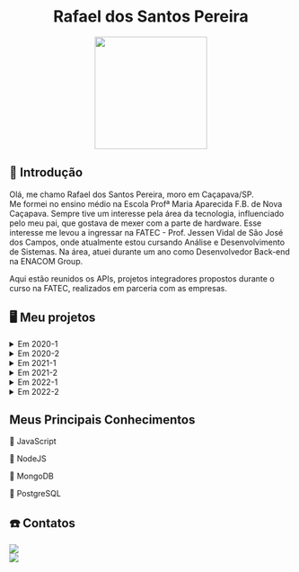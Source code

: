 <body>
  <div align="center">
    <h1>Rafael dos Santos Pereira</h1>
    <kbd><img src="https://avatars.githubusercontent.com/rafaeldossper" width="200px" height="200px"/></kbd>
    
  </div>
</body>

## 📓 Introdução


Olá, me chamo Rafael dos Santos Pereira, moro em Caçapava/SP. <br>
Me formei no ensino médio na Escola Profª Maria Aparecida F.B. de Nova Caçapava. Sempre tive um interesse pela área da tecnologia, influenciado pelo meu pai, que gostava de mexer com a parte de hardware. Esse interesse me levou a ingressar na FATEC - Prof. Jessen Vidal de São José dos Campos, onde atualmente estou cursando Análise e Desenvolvimento de Sistemas.
Na área, atuei durante um ano como Desenvolvedor Back-end na ENACOM Group.
<br> 

Aqui estão reunidos os APIs, projetos integradores propostos durante o curso na FATEC, realizados em parceria com as empresas.<br /> 


## :desktop_computer: Meu projetos

<details>
  <summary>Em 2020-1</summary>

  ## SlimSystem
  
No primeiro projeto integrador proposto foi desenvolvido um aplicativo mobile de segurança domiciliar, que faz o gerenciamento e controle de câmeras e alarmes para a segurança. Utilizamos a programação modular, que enfatiza a separação da funcionalidade de um programa em módulos independentes e intercambiáveis.

<br> 

#### :handshake: Parceiro Acadêmico:
- [FATEC - Prof. Jessen Vidal](http://fatecsjc-prd.azurewebsites.net)

- Prof. Jean Carlos Lourenço Costa, disciplina de Programação em Microinformática.

  <br> 


#### :warning: Problema:
Falta de controle e monitoramento eficaz de segurança domiciliar, o que leva a preocupações com a segurança dos moradores e de seus bens quando estão ausentes.

<br> 

#### :old_key: Solução:
Aplicativo de segurança doméstica que ofereça aos usuários conforto, segurança e praticidade, permitindo controle e monitoramento em qualquer lugar, através de um dispositivo móvel conectado à internet, com foco na autonomia total do cliente sobre a segurança de sua residência a qualquer momento.

<br> 

#### :computer: Tecnologias Utilizadas:
Foram utilizadas as plataformas Kodular/App Inventor no desenvolvimento do aplicativo e o Firebase para o armazenamento e fornecimento de dados.

- #### Firebase
O Firebase fornece um banco de dados em tempo real e back-end como um serviço. O serviço fornece aos desenvolvedores de aplicativos uma API que permite que os dados sejam sincronizados entre clientes e armazenados na nuvem do Firebase.

 - #### Kodular/AppInventor
Plataformas usadas para desenvolvimento de aplicativos android, baseada em blocos lógicos. Foi desenvolvido toda a aplicação do projeto usando programação em blocos.

<br> 
    
#### :1st_place_medal: Contribuições Pessoais:
Durante o desenvolvimento desse projeto minha contribuição foi na parte do backend da aplicação, o sistema de login, chamadas telefônicas e notificações de acompanhamento de atividades foram construídas através dos blocos lógicos nas plataformas de desenvolvimento de aplicativos android.

<br> 

  
#### Hard Skills:
- **Kodular/AppInventor:**  Sei usar com autonomia.
- **Firebase:**  Sei usar com ajuda.

  <br> 

#### Soft Skills:
- **Comunicação:** A principal soft skill desenvolvida foi a comunicação, essencial para a minha contribuição com a equipe, levando em consideração que tivemos que migrar para o ensino EAD em circunstâncias da pandemia, precisavamos manter clareza na nossa comunicação para que pudéssemos trabalhar em equipe no desenvolvimento do projeto.

 <br> 

</details>  
<details>
  <summary>Em 2020-2</summary>
  
  <br> 
  
Esse projeto integrador consistiu na criação de um sistema dedicado ao controle e gerenciamento da jornada de motoristas. Este sistema foi projetado para localizar e registrar o status da jornada em tempo real.

<br> 

#### :handshake: Parceiro Acadêmico:
- [IACIT](https://www.iacit.com.br) - Desenvolvimento de produtos e sistemas tecnológicos para áreas como Defesa, Controle de Tráfego Aéreo e Marítimo, Meteorologia, Telemetria e Comunicação.

  <br> 

#### :warning: Problema:
Falta de acompanhamento eficaz e atualização de status na jornada dos motoristas, prejudicando a segurança no transporte de cargas e a experiência do usuário.

<br> 

#### :old_key: Solução:
Criar um aplicativo para gerenciar a jornada de trabalho dos motoristas, oferecendo funções distintas para motoristas, funcionários e administradores. O sistema permitirá o planejamento e controle das atividades, proporcionando um acompanhamento em tempo real das jornadas, e será flexível para atender às necessidades específicas de cada usuário e da empresa.
<p align="justify">
  <a href="https://github.com/DevSlim001/PI_2020.2"><img src="https://img.shields.io/badge/github-0077B5?style=for-the-badge&logo=github&logoColor=black"/></a> </p>

<br> 

#### :computer: Tecnologias Utilizadas:

- #### Java
Java foi a principal linguagem de programação utilizada no projeto. Através dela, o aplicativo foi desenvolvido, fornecendo uma base sólida para a implementação das funcionalidades necessárias.


- #### Java Swing
É um framework que disponibiliza um conjunto de elementos gráficos para a criação de interfaces de usuário (GUI) em aplicativos Java. No projeto, Java Swing foi utilizado juntamente com a linguagem Java para desenvolver interfaces de usuário interativas e visualmente atraentes para o aplicativo.

- #### PostgreSQL
PostgreSQL é um sistema de gerenciamento de banco de dados relacional de código aberto, amplamente reconhecido por sua robustez, confiabilidade e capacidade de lidar com grandes volumes de dados. No projeto, PostgreSQL foi o banco de dados utilizado para armazenar e gerenciar os dados da aplicação, garantindo integridade e eficiência no acesso aos dados.

- #### pgAdmin
 É uma ferramenta de administração de banco de dados que facilita o gerenciamento de bancos de dados PostgreSQL.

<br> 
  
#### :1st_place_medal: Contribuições Pessoais:

No projeto, minha contribuição principal foi o desenvolvimento e a integração do banco de dados PostgreSQL com o backend feito em Java. No início, enfrentei o desafio de aprender sobre o desenvolvimento de bancos de dados. Eu não tinha muito conhecimento prévio, o que incluía a criação de modelos lógicos e conceituais. Esses modelos são importantes para garantir que a estrutura de dados atenda aos requisitos do sistema e às necessidades dos usuários. Durante o projeto, adquiri a experiência no desenvolvimento de bancos de dados.

<br> 

#### Hard Skills:
- **Java:** Sei usar com ajuda.
- **PostgreSQL & pgAdmin:** Sei usar com autonomia.

<br> 

#### Soft Skills:
- **Comunicação:** Continuei aprimorando essa habilidade, pois nesse semestre o número de integrantes era maior do que no passado, além do que o time estava dividido em 3 partes. A comunicação foi necessária para manter a organização do grupo e a eficiência das entregas.
- **Resiliência:** Durante o projeto ao enfrentar as necessidades relacionadas ao banco de dados e a outros imprevistos foi onde precisei ser mais resiliente, pois apesar de minha falta de conhecimento enfrentei o desafio e me adaptei, buscando soluções para garantir que pudesse atender as demandas e expectativas do cliente.

<br> 


  
  </details>
  
  <details>
  <summary>Em 2021-1</summary>

  ## nEDUC

Diante da pandemia de COVID-19, todos enfrentaram o desafio de se adaptar às atividades diárias, incluindo estudos, trabalho e outras interações, o que se alinhou com o avanço da tecnologia. Em parceria com a NESS, nosso desafio era criar uma plataforma web voltada para o ensino à distância, visando a gestão e oferta de conhecimento de maneira prática e eficaz.

<br> 

#### :handshake: Parceiro Acadêmico:
- [NESS](https://www.ness.com.br) - Desenvolvimento de software, infraestrutura de TI, segurança da informação e outsourcing, com foco em inovação e transformação digital.

<br> 


#### :warning: Problema:

Encontrar uma solução que tornasse o aprendizado dos estudantes mais acessível e com mais qualidade.

<br> 

#### :old_key: Solução:

Desenvolver uma plataforma web de ensino prática e intuitiva, com conteúdos de várias disciplinas, acompanhamento do progresso do aluno e emissão de certificados. A plataforma visa facilitar o aprendizado autônomo, permitindo que os usuários avancem no seu próprio ritmo.
<p align="justify">
  <a href="https://github.com/developersapi/LMSApp"><img src="https://img.shields.io/badge/github-0077B5?style=for-the-badge&logo=github&logoColor=black"/></a> </p>

<br> 

#### :computer: Tecnologias Utilizadas:


 - #### Python
   Python foi utilizado como a linguagem de programação principal devido à sua simplicidade e legibilidade. Ele foi empregado no desenvolvimento do backend do projeto, facilitando a integração com o banco de dados e a implementação das funcionalidades principais.
   
 - #### Django Framework:
   Django é um framework de desenvolvimento web rápido em Python, usado para criar aplicativos web de forma eficiente. No projeto, o Django foi empregado para criar páginas web dinâmicas, gerenciar o banco de dados e lidar com a lógica de negócios de maneira simplificada e organizada. Ele ofereceu recursos essenciais para lidar facilitar a interação entre o frontend e o backend do aplicativo.

 - #### SQLite:
   SQLite é um sistema de gerenciamento de banco de dados relacional (RDBMS) leve e embutido.
   
 - #### JavaScript:
   Foi utilizado principalmente no frontend para tornar as páginas web interativas. Ele permitiu a implementação de funcionalidades dinâmicas e a melhora na experiência do usuário.
   
 - #### HTML:
   Foi empregado para estruturar os elementos das páginas web. Isso incluiu a criação de parágrafos, links, títulos, tabelas, imagens e vídeos. 
  
 - #### CSS:
   Foi utilizado para definir o estilo e o layout das páginas web. Ele permitiu a customização de cores, fontes, tamanhos e posicionamento dos elementos, contribuindo para a estética geral do projeto.
  
<br> 
    
#### :1st_place_medal: Contribuições Pessoais:

Nesse projeto, contribuí com a estruturação do banco de dados utilizando SQLite, integrações com o backend desenvolvido em Python e Django, e a modificação e revisão de algumas telas utilizando HTML, CSS e JavaScript. Também participei da prototipagem das telas da plataforma web utilizando o Figma. Durante esse processo, trabalhamos na criação dos modelos das páginas, incluindo todos os conteúdos e funcionalidades, bem como na definição do design geral do projeto.

<br> 

  
#### Hard Skills:

- **Figma:**  Sei usar com autonomia.
- **JavaScript:**  Sei usar com autonomia.
- **Python**  Sei usar com ajuda.


  <br> 

#### Soft Skills:
- **Pensamento Criativo:**  Durante a fase de prototipagem, utilizei meu pensamento criativo para desenvolver a interface de usuário, criando um design visual original alinhado às expectativas do cliente. A proposta foi bem recebida na apresentação, o que me permitiu refinar o visual da interface para atender melhor às suas necessidades específicas.

- **Comunicação Assertiva:** No projeto, mantive uma comunicação clara e eficaz com a equipe, enquanto recebia feedbacks constantes do cliente. Isso garantiu que minhas ideias sobre a interface fossem compreendidas e permitiu ajustes rápidos no design, alinhando-o com as expectativas e requisitos do cliente. Essa abordagem também facilitou a resolução de imprevistos, assegurando a entrega final dentro do prazo e com o resultado esperado.
 <br> 

 
  </details>

  <details>
  <summary>Em 2021-2</summary>

## Ships Document
Neste projeto, fomos desafiados a desenvolver um sistema para gerar documentos de aeronaves conforme os padrões da empresa. A proposta surgiu da necessidade de facilitar o gerenciamento e a manipulação dos manuais operacionais das aeronaves, que eram realizados de forma manual e sujeitos a erros.

<br>

#### :handshake: Parceiro Acadêmico:
- [EMBRAER](https://embraer.com/br/pt) - Desenvolvimento de aeronaves comerciais, executivas, de defesa e segurança, além de oferecer soluções e serviços para a indústria aeroespacial.

  <br> 


#### :warning: Problema:
Este projeto surgiu numa necessidade real da Embraer. Na empresa, a criação e manutenção dos manuais operacionais para suas aeronaves era um processo demorado e propenso a erros devido à abordagem manual e à utilização de planilhas para o controle das atualizações.

<br> 

#### :old_key: Solução:

 A solução consistiu no desenvolvimento de um aplicativo desktop que se comunica com um servidor interno da empresa, facilitando a criação, manipulação e disponibilização dos manuais para os clientes, tornando o processo mais eficiente e menos complexo.
 <p align="justify">
  <a href="https://github.com/developersapi/Sistema-Web-com-Regra-de-Negocio"><img src="https://img.shields.io/badge/github-0077B5?style=for-the-badge&logo=github&logoColor=black"/></a> </p>
<br> 

#### :computer: Tecnologias Utilizadas:


 - #### Spring Framework:
    O Spring foi a tecnologia chave do projeto, sendo utilizada para construir as rotas de integração com o banco de dados PostgreSQL. Ele oferece suporte à infraestrutura da aplicação, permitindo que os desenvolvedores se concentrem na lógica da aplicação. O uso do Spring Data facilitou a conexão direta com o banco de dados, simplificando a persistência dos dados e o tratamento dos manuais no sistema.


 - #### PostgreSQL
   O PostgreSQL foi escolhido como o banco de dados do sistema proposto. Ele utiliza a linguagem SQL como interface para adicionar, acessar e processar os dados da aplicação, possibilitando a persistência dos dados de forma eficiente.

   
 - #### AngularJS:
   A interface do usuário foi construída utilizando AngularJS, um framework front-end JavaScript que oferece um padrão de componentização de elementos HTML. Isso facilitou o desenvolvimento e a integração das telas, tornando a construção da interface gráfica do usuário mais simples e intuitiva.

<br> 
    
#### :1st_place_medal: Contribuições Pessoais:

Neste projeto, assumi o papel de Product Owner da equipe, tendo a responsabilidade de manter uma comunicação direta com o cliente, bem como esclarecer as dúvidas dos membros da equipe. Além disso, tive a responsabilidade de apresentar o progresso do projeto durante as sprints, participando ativamente do processo contínuo de validação e negociação de prazos e requisitos. Colaborei de forma versátil no projeto, auxiliando tanto no desenvolvimento front-end quanto no back-end, contribuindo para a construção e publicação dos manuais das aeronaves, modelagem de banco de dados e desenvolvimento da lógica de negócios.

<br> 
  
#### Hard Skills:

- **Angular:** Sei usar com ajuda
- **PostgreSQL:** Sei usar com autonomia


  <br> 

#### Soft Skills:

- **Comunicação:** Mantive contato constante com o cliente para alinhar expectativas e esclarecer dúvidas relacionadas ao projeto. Por exemplo, durante a implementação da lógica de negócios, compartilhei atualizações sobre o progresso e negociei mudanças necessárias, garantindo a aceitação do cliente e o sucesso da entrega.
 <br>

- **Colaboração:** No início, a equipe enfrentava desafios de alinhamento. Contribuí promovendo discussões conjuntas e auxiliando na resolução de problemas técnicos, o que fortaleceu a coesão do time e resultou em entregas mais eficazes e dentro do prazo.

 <br>
 

  </details>
  
  
  <details>
  <summary>Em 2022-1</summary>
    
  ## eFols
  Neste semestre, em parceria com a Embraer, desenvolvemos um aplicativo mobile para notificar os proprietários sobre novos procedimentos e facilitar a leitura de documentos de manutenção de seus veículos.

<br>

#### :handshake: Parceiro Acadêmico:
- [EMBRAER](https://embraer.com/br/pt) - Desenvolvimento de aeronaves comerciais, executivas, de defesa e segurança, além de oferecer soluções e serviços para a indústria aeroespacial.

  <br> 

#### :warning: Problema:
Dificuldade dos proprietários de veículos em acessar e ler documentos preventivos e de manutenção devido à dificuldade de acesso ou à falta de notificações sobre novos documentos no sistema.

<br> 

#### :old_key: Solução:
Criação de um aplicativo móvel que notifica os motoristas sobre novos documentos FOL e fornece acesso rápido a informações sobre manutenção preventiva. Ele permite que os motoristas recebam alertas em tempo real, facilitando o acompanhamento de procedimentos e garantindo que possam tomar as medidas necessárias para manter seus veículos em boas condições.

 #### [[Documentação]](https://github.com/TecStocks) &nbsp;&nbsp;&nbsp; [[Backend]](https://github.com/TecStocks/backend) &nbsp;&nbsp;&nbsp; [[Frontend]](https://github.com/TecStocks/frontend) &nbsp;&nbsp;&nbsp; [[Servidor de Autenticação]](https://github.com/TecStocks/auth-server)&nbsp;&nbsp;&nbsp; [[Interface Admin]](https://github.com/TecStocks/admin-react)

<br> 

#### :computer: Tecnologias Utilizadas:


 - #### Node.js: 
   O Node.js foi essencial para o desenvolvimento do backend, pois permite a criação de servidores web de forma eficiente e escalável. Utilizamos o Express.js como framework para gerenciar rotas e middleware, simplificando o desenvolvimento da API RESTful. A capacidade de trabalhar com JavaScript tanto no frontend quanto no backend também facilitou a sincronização e manutenção do código entre as duas partes do projeto.

 - #### MongoDB:
   MongoDB, um banco de dados NoSQL, gerenciou os dados do sistema, oferecendo flexibilidade de esquema e lidando bem com grandes volumes. A integração com Node.js via Mongoose simplificou operações de CRUD.
  
   
 - #### React Native:
   Utilizamos React Native para criar o aplicativo móvel de forma nativa para Android e iOS com JavaScript, oferecendo componentes reutilizáveis e um desenvolvimento rápido, mantendo a consistência visual com a versão web.
  
<br> 
    
#### :1st_place_medal: Contribuições Pessoais:

Fui responsável por parte do desenvolvimento do backend utilizando Node.js e Express.js para criar a estrutura do servidor e definir rotas para a API. Implementei as funcionalidades principais da API, incluindo autenticação de usuários e manipulação de dados no MongoDB usando Mongoose. Além disso, colaborei com a equipe de frontend para integrar o backend com o aplicativo React Native, garantindo uma comunicação eficiente entre as partes.

<br> 
  
#### Hard Skills:
- **Node.js:** Sei usar com autonomia
- **MongoDB:** Sei usar com autonomia
- **React Native:** Sei usar com ajuda


  <br> 

#### Soft Skills:

- **Resolução de Problemas:** Durante o desenvolvimento da API, enfrentei desafios técnicos na integração entre o backend e o aplicativo. Identifiquei um problema de autenticação que afetava a comunicação com o MongoDB e implementei uma solução que garantiu a segurança e eficiência do fluxo de dados, mantendo o sistema funcional.
  <br>

- **Colaboração:** Trabalhei em estreita parceria com os membros da equipe de frontend, ajustando as rotas do backend conforme os feedbacks para garantir uma integração fluida. Isso fortaleceu a sinergia entre a equipe e contribuiu para a entrega dentro do prazo.

 <br>
 
 

   
  
  

  
  </details>

   <details>
  <summary>Em 2022-2</summary>
     
  ## SoyIA
Durante esse projeto em parceria com a empresa Visiona, nossa equipe trabalhou no desenvolvimento de uma Inteligência Artificial como uma nova funcionalidade para um aplicativo já existente. O objetivo era capacitar o aplicativo para reconhecer vagens e grãos de soja, fornecendo assim uma estimativa de produção do plantio aos usuários.
 
 <br>

#### :handshake: Parceiro Acadêmico:
- [VISIONA](https://visionaespacial.com) -  Desenvolvimento de satélites e soluções para o setor aeroespacial, com foco em monitoramento da Terra, comunicação via satélite e sistemas de observação.

  <br> 

#### :warning: Problema:
  Os agricultores precisavam preencher manualmente dados sobre suas plantações toda vez que precisavam de informações.

<br> 

#### :old_key: Solução:
 Uma inteligência artificial foi adicionada ao aplicativo já utilizado pelos agricultores, permitindo a contagem automática de vagens e a estimativa da quantidade de grãos nas plantações. Isso elimina a necessidade de preenchimento manual de dados, tornando o processo mais rápido e eficiente.
 <p align="justify">
  <a href="https://github.com/medrenan/SoyIA"><img src="https://img.shields.io/badge/github-0077B5?style=for-the-badge&logo=github&logoColor=black"/></a> </p>
<br> 

#### :computer: Tecnologias Utilizadas:

 - #### Keras: 
  Keras é uma biblioteca de aprendizado profundo em Python que simplifica a criação e treinamento de redes neurais. No projeto, foi usada em conjunto com o TensorFlow para implementar rapidamente a inteligência artificial, otimizando o reconhecimento visual das vagens de soja e acelerando o processo de treinamento do modelo.  
 - #### Python: 
   Empregado no processamento e limpeza dos dados das plantações, além de ser a base para o treinamento da IA, aproveitando bibliotecas como TensorFlow para análise e reconhecimento de padrões nas imagens das plantações.
 - #### TensorFlow:
   TensorFlow é uma biblioteca de código aberto para aprendizado de máquina, usada no projeto para construir e treinar modelos de redes neurais. Com a ajuda do Keras, simplificou o desenvolvimento de modelos complexos, proporcionando uma base sólida para treinar a inteligência artificial que realiza o reconhecimento de vagens de soja, garantindo a precisão e eficiência no processo de estimativa de produção.
 - #### PostgreSQL:
   Armazena as informações dos usuários e das plantas, permitindo consultas eficientes para acessar dados históricos de plantações e resultados da IA, além de garantir a integridade e o desempenho das operações de leitura e escrita.

  
<br> 
    
#### :1st_place_medal: Contribuições Pessoais:

Contribuí com a equipe no uso do algoritmo Yolo, combinado com TensorFlow, Keras e OpenCV, para a detecção de vagens de soja em imagens. Ajudei na coleta e rotulação do dataset e participei ativamente no treinamento e otimização do modelo, ajustando parâmetros e avaliando o desempenho para melhorar a precisão da detecção e estimativa de produção.

<br> 
  
#### Hard Skills:
- **Python:** Sei usar com autonomia
- **PostgreSQL:** Sei usar com autonomia


  <br> 

#### Soft Skills:

- **Trabalho em equipe:**  Colaboramos para configurar o treinamento da IA em diferentes computadores. Essa abordagem colaborativa nos permitiu alcançar nossos objetivos de maneira eficiente e coordenada.
  <br>

- **Disciplina:** No desenvolvimento da IA, trabalhei junto ao time para configurar o treinamento em diferentes máquinas. A troca constante de ideias e o apoio mútuo foram essenciais para garantir a eficiência no processo, otimizando os recursos disponíveis e garantindo que todos estivessem alinhados nas tarefas.

 <br>
   
 
  
  </details>
  
  
  
  
## Meus Principais Conhecimentos

:beginner: JavaScript

:beginner: NodeJS

:floppy_disk: MongoDB

:floppy_disk: PostgreSQL


##  :phone: Contatos
<p align="justify">
  <a href="https://github.com/rafaeldossper"><img src="https://img.shields.io/badge/github-0077B5?style=for-the-badge&logo=github&logoColor=black"/></a> <br>
  <a href="https://www.linkedin.com/in/rafaeldossper/"><img src="https://img.shields.io/badge/LinkedIn-0077B5?style=for-the-badge&logo=linkedin&logoColor=white"/></a> </p>
              
             
           

  


